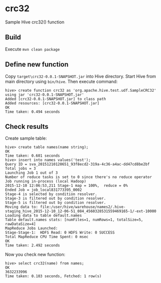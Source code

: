 # crc32
Sample Hive crc32() function

## Build
Execute `mvn clean package`

## Define new function
Copy `target\crc32-0.0.1-SNAPSHOT.jar` into Hive directory. Start Hive from main directory using `bin/hive`.
Then execute command:
```
hive> create function crc32 as 'org.apache.hive.test.udf.SampleCRC32' using jar 'crc32-0.0.1-SNAPSHOT.jar'
Added [crc32-0.0.1-SNAPSHOT.jar] to class path
Added resources: [crc32-0.0.1-SNAPSHOT.jar]
OK
Time taken: 0.494 seconds
```

## Check results
Create sample table:
```
hive> create table names(name string);
OK
Time taken: 0.601 seconds
hive> insert into names values('test');
Query ID = sva_20151210120651_93f8ecd2-319a-4c36-a4ac-dd47cd8be2bf
Total jobs = 3
Launching Job 1 out of 3
Number of reduce tasks is set to 0 since there's no reduce operator
Job running in-process (local Hadoop)
2015-12-10 12:06:53,211 Stage-1 map = 100%,  reduce = 0%
Ended Job = job_local831773395_0002
Stage-4 is selected by condition resolver.
Stage-3 is filtered out by condition resolver.
Stage-5 is filtered out by condition resolver.
Moving data to: file:/user/hive/warehouse/names2/.hive-staging_hive_2015-12-10_12-06-51_084_4560328531559469165-1/-ext-10000
Loading data to table default.names
Table default.names stats: [numFiles=1, numRows=1, totalSize=5, rawDataSize=4]
MapReduce Jobs Launched:
Stage-Stage-1:  HDFS Read: 0 HDFS Write: 0 SUCCESS
Total MapReduce CPU Time Spent: 0 msec
OK
Time taken: 2.492 seconds
```
Now you check new function:
```
hive> select crc32(name) from names;
OK
3632233996
Time taken: 0.103 seconds, Fetched: 1 row(s)
```
